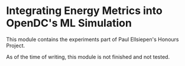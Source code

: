 Integrating Energy Metrics into OpenDC's ML Simulation
=================

This module contains the experiments part of Paul Ellsiepen's Honours Project.

As of the time of writing, this module is not finished and not tested.
